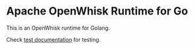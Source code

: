# Apache OpenWhisk Runtime for Go

This is an  OpenWhisk runtime for  Golang.

Check [test documentation](./test/README.md) for testing.

